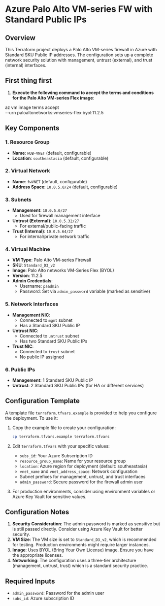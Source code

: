 # Azure Palo Alto VM-series FW with Standard Public IPs

## Overview
This Terraform project deploys a Palo Alto VM-series firewall in Azure with Standard SKU Public IP addresses. The configuration sets up a complete network security solution with management, untrust (external), and trust (internal) interfaces.

## First thing first
1. **Execute the following command to accept the terms and conditions for the Palo Alto VM-series Flex image**:

az vm image terms accept \
--urn paloaltonetworks:vmseries-flex:byol:11.2.5

## Key Components

### 1. Resource Group
- **Name**: `HUB-VNET` (default, configurable)
- **Location**: `southeastasia` (default, configurable)

### 2. Virtual Network
- **Name**: `fwVNET` (default, configurable)
- **Address Space**: `10.0.5.0/24` (default, configurable)

### 3. Subnets
- **Management**: `10.0.5.0/27`
  - Used for firewall management interface
- **Untrust (External)**: `10.0.5.32/27`
  - For external/public-facing traffic
- **Trust (Internal)**: `10.0.5.64/27`
  - For internal/private network traffic

### 4. Virtual Machine
- **VM Type**: Palo Alto VM-series Firewall
- **SKU**: `Standard_D3_v2`
- **Image**: Palo Alto networks VM-Series Flex (BYOL)
- **Version**: 11.2.5
- **Admin Credentials**:
  - Username: `paadmin`
  - Password: Set via `admin_password` variable (marked as sensitive)

### 5. Network Interfaces
- **Management NIC**:
  - Connected to `mgmt` subnet
  - Has a Standard SKU Public IP
- **Untrust NIC**:
  - Connected to `untrust` subnet
  - Has two Standard SKU Public IPs
- **Trust NIC**:
  - Connected to `trust` subnet
  - No public IP assigned

### 6. Public IPs
- **Management**: 1 Standard SKU Public IP
- **Untrust**: 2 Standard SKU Public IPs (for HA or different services)

## Configuration Template

A template file `terraform.tfvars.example` is provided to help you configure the deployment. To use it:

1. Copy the example file to create your configuration:
   ```bash
   cp terraform.tfvars.example terraform.tfvars
   ```

2. Edit `terraform.tfvars` with your specific values:
   - `subs_id`: Your Azure Subscription ID
   - `resource_group_name`: Name for your resource group
   - `location`: Azure region for deployment (default: southeastasia)
   - `vnet_name` and `vnet_address_space`: Network configuration
   - Subnet prefixes for management, untrust, and trust interfaces
   - `admin_password`: Secure password for the firewall admin user

3. For production environments, consider using environment variables or Azure Key Vault for sensitive values.

## Configuration Notes
1. **Security Consideration**: The admin password is marked as sensitive but is still passed directly. Consider using Azure Key Vault for better security.
2. **VM Size**: The VM size is set to `Standard_D3_v2`, which is recommended for testing. Production environments might require larger instances.
3. **Image**: Uses BYOL (Bring Your Own License) image. Ensure you have the appropriate licenses.
4. **Networking**: The configuration uses a three-tier architecture (management, untrust, trust) which is a standard security practice.

## Required Inputs
- `admin_password`: Password for the admin user
- `subs_id`: Azure subscription ID

